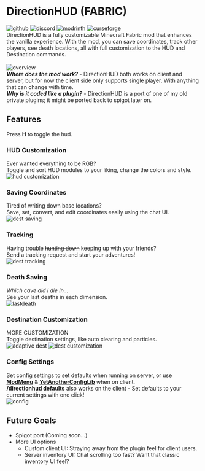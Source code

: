 # DirectionHUD (FABRIC)
[![github](https://img.shields.io/github/v/release/oth3r/DirectionHUD-F?color=blueviolet&logo=github)](https://github.com/Oth3r/DirectionHUD-F/releases)  [![discord](https://dcbadge.vercel.app/api/server/Mec6yNQ9B7?style=flat)](https://discord.gg/Mec6yNQ9B7) [![modrinth](https://img.shields.io/modrinth/dt/directionhud?label=Modrinth&logo=modrinth)](https://modrinth.com/mod/directionhud) [![curseforge](https://cf.way2muchnoise.eu/843483.svg)](https://www.curseforge.com/minecraft/mc-mods/directionhud-fabric)
\
DirectionHUD is a fully customizable Minecraft Fabric mod that enhances the vanilla experience. 
With the mod, you can save coordinates, track other players, see death locations, all with full customization to the HUD and Destination commands.
\
\
![overview](https://raw.githubusercontent.com/Oth3r/DirectionHUD-Fabric/master/media/directionhud%20overview%20slow.gif)
\
***Where does the mod work?*** - DirectionHUD both works on client and server, but for now the client side only supports single player. With anything that can change with time.
\
***Why is it coded like a plugin?*** - DirectionHUD is a port of one of my old private plugins; it might be ported back to spigot later on.
## Features
Press **H** to toggle the hud.
### HUD Customization
Ever wanted everything to be RGB?
\
Toggle and sort HUD modules to your liking, change the colors and style.
\
![hud customization](https://raw.githubusercontent.com/Oth3r/DirectionHUD-Fabric/master/media/customization%20hud.gif)

### Saving Coordinates
Tired of writing down base locations?
\
Save, set, convert, and edit coordinates easily using the chat UI.
\
![dest saving](https://raw.githubusercontent.com/Oth3r/DirectionHUD-Fabric/master/media/dest%20saving.gif)

### Tracking
Having trouble ~~hunting down~~ keeping up with your friends?
\
Send a tracking request and start your adventures!
\
![dest tracking](https://raw.githubusercontent.com/Oth3r/DirectionHUD-Fabric/master/media/tracking.gif)

### Death Saving
*Which cave did i die in...*
\
See your last deaths in each dimension.
\
![lastdeath](https://raw.githubusercontent.com/Oth3r/DirectionHUD-Fabric/master/media/lastdeath.gif)

### Destination Customization
MORE CUSTOMIZATION
\
Toggle destination settings, like auto clearing and particles.
\
![adaptive dest](https://raw.githubusercontent.com/Oth3r/DirectionHUD-Fabric/master/media/adaptive%20dest.gif)
![dest customization](https://raw.githubusercontent.com/Oth3r/DirectionHUD-Fabric/master/media/customizedest.gif)

### Config Settings
Set config settings to set defaults when running on server, 
or use **[ModMenu](https://modrinth.com/mod/modmenu)** & **[YetAnotherConfigLib](https://modrinth.com/mod/yacl)** when on client.
\
**/directionhud defaults** also works on the client - Set defaults to your current settings with one click!
\
![config](https://raw.githubusercontent.com/Oth3r/DirectionHUD-Fabric/master/media/config.png)

## Future Goals

* Spigot port (Coming soon...)
* More UI options
  * Custom client UI: Straying away from the plugin feel for client users.
  * Server inventory UI: Chat scrolling too fast? Want that classic inventory UI feel? 
